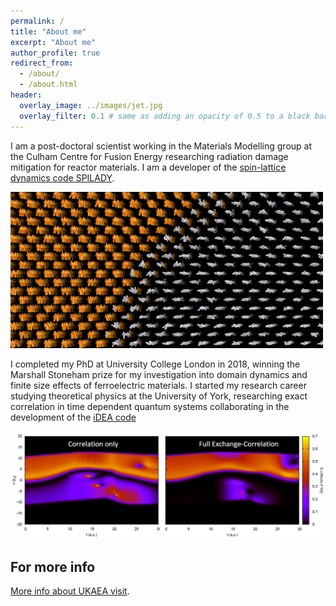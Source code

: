 ```yaml
---
permalink: /
title: "About me"
excerpt: "About me"
author_profile: true
redirect_from: 
  - /about/
  - /about.html
header:
  overlay_image: ../images/jet.jpg
  overlay_filter: 0.1 # same as adding an opacity of 0.5 to a black background
---
```


I am a post-doctoral scientist working in the Materials Modelling group at the Culham Centre for Fusion Energy researching radiation damage mitigation for reactor materials. I am a developer of the [spin-lattice dynamics code SPILADY](https://ccfe.ukaea.uk/resources/spilady/). 

![Spin dynamics of Cr cluster in BCC Fe](../images/FeCr_SD.gif)

I completed my PhD at University College London in 2018, winning the Marshall Stoneham prize for my investigation into domain dynamics and finite size effects of ferroelectric materials. I started my research career studying theoretical physics at the University of York, researching exact correlation in time dependent quantum systems collaborating in the development of the [iDEA code](https://pypi.org/project/idea-code/)

![Correlation effect in dynamics of electrons in double well](../images/xc.png)

For more info
------
[More info about UKAEA visit](https://www.gov.uk/government/organisations/uk-atomic-energy-authority/about).
